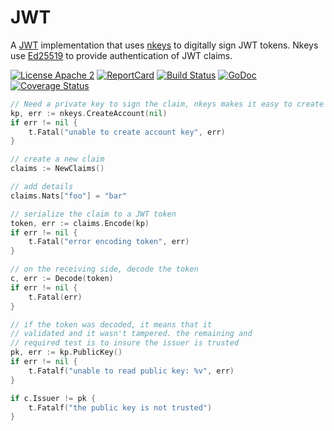 # JWT
A [JWT](https://jwt.io/) implementation that uses [nkeys](https://github.com/nats-io/nkeys) to digitally sign JWT tokens. 
Nkeys use [Ed25519](https://ed25519.cr.yp.to/) to provide authentication of JWT claims.


[![License Apache 2](https://img.shields.io/badge/License-Apache2-blue.svg)](https://www.apache.org/licenses/LICENSE-2.0)
[![ReportCard](http://goreportcard.com/badge/nats-io/jwt)](http://goreportcard.com/report/nats-io/jwt)
[![Build Status](https://travis-ci.org/nats-io/jwt.svg?branch=master)](http://travis-ci.org/nats-io/jwt)
[![GoDoc](http://godoc.org/github.com/nats-io/jwt?status.png)](http://godoc.org/github.com/nats-io/jwt)
[![Coverage Status](https://coveralls.io/repos/github/nats-io/jwt/badge.svg?branch=master&service=github)](https://coveralls.io/github/nats-io/jwt?branch=master)
```go
// Need a private key to sign the claim, nkeys makes it easy to create
kp, err := nkeys.CreateAccount(nil)
if err != nil {
    t.Fatal("unable to create account key", err)
}

// create a new claim
claims := NewClaims()

// add details
claims.Nats["foo"] = "bar"

// serialize the claim to a JWT token
token, err := claims.Encode(kp)
if err != nil {
    t.Fatal("error encoding token", err)
}

// on the receiving side, decode the token
c, err := Decode(token)
if err != nil {
    t.Fatal(err)
}

// if the token was decoded, it means that it
// validated and it wasn't tampered. the remaining and
// required test is to insure the issuer is trusted
pk, err := kp.PublicKey()
if err != nil {
    t.Fatalf("unable to read public key: %v", err)
}

if c.Issuer != pk {
    t.Fatalf("the public key is not trusted")
}
```